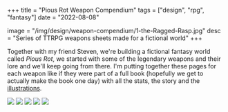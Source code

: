 +++
title = "Pious Rot Weapon Compendium"
tags = ["design", "rpg", "fantasy"]
date = "2022-08-08"

image = "/img/design/weapon-compendium/1-the-Ragged-Rasp.jpg"
desc = "Series of TTRPG weapons sheets made for a fictional world"
+++

Together with my friend Steven, we're building a fictional fantasy world called *Pious Rot*, we started with some of the legendary weapons and their lore and we'll keep going from there. I'm putting together these pages for each weapon like if they were part of a full book (hopefully we get to actually make the book one day) with all the stats, the story and the [illustrations](/works/illustration/weapon-compendium/).

![](/img/design/weapon-compendium/1-the-Ragged-Rasp.jpg)
![](/img/design/weapon-compendium/2-the-equal-plane.jpg)
![](/img/design/weapon-compendium/3-the-knot-of-the-abhorrent.jpg)
![](/img/design/weapon-compendium/4-chiton-of-the-craven.jpg)
![](/img/design/weapon-compendium/5-the-lost-gardeners-sickle.jpg)
